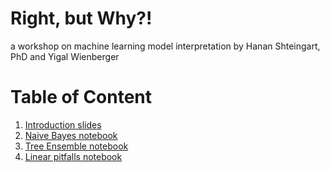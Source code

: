 # Right, but Why?!
a workshop on machine learning model interpretation
by Hanan Shteingart, PhD
and Yigal Wienberger

# Table of Content
1. [Introduction slides](decks/Right%20by%20Why_%20-%20Introduction.pdf)
2. [Naive Bayes notebook](notebooks/naive_bayes/naive_bayes.ipynb)
3. [Tree Ensemble notebook](notbookes/random_forest/random_forest.ipynb)
4. [Linear pitfalls notebook](notebooks/linear/linear.ipynb)
